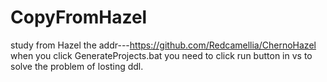 # CopyFromHazel
study from Hazel the addr---https://github.com/Redcamellia/ChernoHazel
  when you click GenerateProjects.bat you need to click run button in vs to solve the problem of losting ddl.
